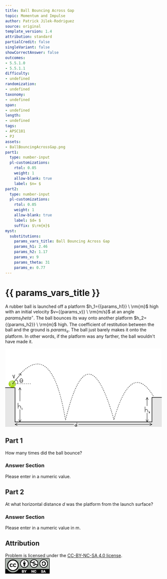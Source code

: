 ```yaml
---
title: Ball Bouncing Across Gap
topic: Momentum and Impulse
author: Patrick Jilek-Rodriguez
source: original
template_version: 1.4
attribution: standard
partialCredit: false
singleVariant: false
showCorrectAnswer: false
outcomes:
- 5.5.1.0
- 5.5.1.1
difficulty:
- undefined
randomization:
- undefined
taxonomy:
- undefined
span:
- undefined
length:
- undefined
tags:
- APSC181
- PJ
assets:
- BallBouncingAcrossGap.png
part1:
  type: number-input
  pl-customizations:
    rtol: 0.05
    weight: 1
    allow-blank: true
    label: $n= $
part2:
  type: number-input
  pl-customizations:
    rtol: 0.05
    weight: 1
    allow-blank: true
    label: $d= $
    suffix: $\rm{m}$
myst:
  substitutions:
    params_vars_title: Ball Bouncing Across Gap
    params_h1: 2.46
    params_h2: 1.17
    params_v: 9
    params_theta: 31
    params_e: 0.77
---
```

# {{ params_vars_title }}
A rubber ball is launched off a platform $h_1={{params_h1}} \ \rm{m}$ high with an initial velocity $v={{params_v}} \ \rm{m/s}$ at an angle ${{params_theta}}^\circ$.
The ball bounces its way onto another platform $h_2={{params_h2}} \ \rm{m}$ high.
The coefficient of restitution between the ball and the ground is ${{params_e}}$.
The ball just barely makes it onto the platform.
In other words, if the platform was any farther, the ball wouldn't have made it.

<img src="BallBouncingAcrossGap.png" width=800 alt="A ball is launched from a platform, bounces multiple times, and lands on another platform." >

## Part 1

How many times did the ball bounce?

### Answer Section

Please enter in a numeric value.

## Part 2

At what horizontal distance $d$ was the platform from the launch surface?

### Answer Section

Please enter in a numeric value in m.

## Attribution

Problem is licensed under the [CC-BY-NC-SA 4.0 license](https://creativecommons.org/licenses/by-nc-sa/4.0/).<br> ![The Creative Commons 4.0 license requiring attribution-BY, non-commercial-NC, and share-alike-SA license.](https://raw.githubusercontent.com/firasm/bits/master/by-nc-sa.png)
